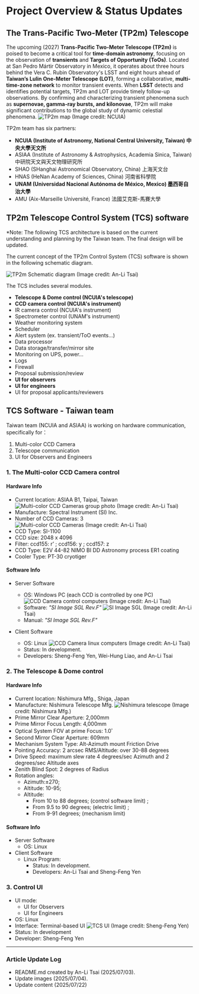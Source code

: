 # Project Overview & Status Updates
## The Trans-Pacific Two-Meter (TP2m) Telescope

The upcoming (2027) **Trans-Pacific Two-Meter Telescope (TP2m)** is poised to become a critical tool for **time-domain astronomy**, focusing on the observation of **transients** and **Targets of Opportunity (ToOs)**. Located at San Pedro Mártir Observatory in Mexico, it operates about three hours behind the Vera C. Rubin Observatory's LSST and eight hours ahead of **Taiwan’s Lulin One-Meter Telescope (LOT)**, forming a collaborative, **multi-time-zone network** to monitor transient events. When **LSST** detects and identifies potential targets, TP2m and LOT provide timely follow-up observations. By confirming and characterizing transient phenomena such as **supernovae, gamma-ray bursts, and kilonovae**, TP2m will make significant contributions to the global study of dynamic celestial phenomena. 
![TP2m map](./img/tp2m_map.png)
(Image credit: NCUIA)

TP2m team has six partners:
- **NCUIA (Institute of Astronomy, National Central University, Taiwan) 中央大學天文所**
- ASIAA (Institute of Astronomy & Astrophysics, Academia Sinica, Taiwan) 中研院天文與天文物理研究所
- SHAO (SHanghai Astronomical Observatory, China) 上海天文台
- HNAS (HeNan Academy of Sciences, China) 河南省科學院
- **UNAM (Universidad Nacional Autónoma de México, Mexico) 墨西哥自治大學**
- AMU (Aix-Marseille Université, France) 法國艾克斯-馬賽大學

## TP2m Telescope Control System (TCS) software
*Note: The following TCS architecture is based on the current understanding and planning by the Taiwan team. The final design will be updated.

The current concept of the TP2m Control System (TCS) software is shown in the following schematic diagram.

![TP2m Schematic diagram](./img/TP2m_schematic_diagram_20250703.png)
(Image credit: An-Li Tsai)

The TCS includes several modules.
- **Telescope & Dome control (NCUIA's telescope)**
- **CCD camera control (NCUIA's instrument)**
- IR camera control (NCUIA's instrument)
- Spectrometer control (UNAM's instrument)
- Weather monitoring system
- Scheduler
- Alert system (ex. transient/ToO events…)
- Data processor
- Data storage/transfer/mirror site
- Monitoring on UPS, power... 
- Logs
- Firewall
- Proposal submission/review
- **UI for observers**
- **UI for engineers**
- UI for proposal applicants/reviewers 

## TCS Software - Taiwan team
Taiwan team (NCUIA and ASIAA) is working on hardware communication, specifically for：
1. Multi-color CCD Camera 
2. Telescope communication 
3. UI for Observers and Engineers

### 1. The Multi-color CCD Camera control
#### Hardware Info
- Current location: ASIAA B1, Taipai, Taiwan  
  ![Multi-color CCD Cameras group photo](./img/P_20250227_154821.jpg)
  (Image credit: An-Li Tsai)
- Manufacture: Spectral Instrument (SI) Inc.
- Number of CCD Cameras: 3  
  ![Multi-color CCD Cameras](./img/P_20250310_165826.jpg)
  (Image credit: An-Li Tsai)
- CCD Type: SI-1100
- CCD size: 2048 x 4096
- Filter: ccd155: r’ ; ccd156: y ; ccd157: z
- CCD Type: E2V 44-82 NIMO BI DD Astronomy process ER1 coating
- Cooler Type: PT-30 cryotiger  

#### Software Info
- Server Software
    - OS: Windows PC (each CCD is controlled by one PC)
    ![CCD Camera control computers](./img/P_20250310_170055.jpg)
    (Image credit: An-Li Tsai)
    - Software: *"SI Image SGL Rev.F"*
    ![SI Image SGL](./img/2mT-camera_py_5300.png)
    (Image credit: An-Li Tsai)
    - Manual: *"SI Image SGL Rev.F"*

- Client Software
    - OS: Linux
    ![CCD Camera linux computers](./img/P_20250321_154531.jpg)
    (Image credit: An-Li Tsai)
    - Status: In development.
    - Developers: Sheng-Feng Yen, Wei-Hung Liao, and An-Li Tsai


### 2. The Telescope & Dome control
#### Hardware Info
- Current location: Nishimura Mfg., Shiga, Japan
- Manufacture: Nishimura Telescope Mfg.
    ![Nishimura telescope](./img/PXL_20230531_064132563.PANO_-2.jpg)
    (Image credit: Nishimura Mfg.)
- Prime Mirror Clear Aperture: 2,000mm
- Prime Mirror Focus Length: 4,000mm
- Optical System  FOV at prime Focus: 1.0゜
- Second Mirror Clear Aperture: 609mm
- Mechanism System Type: Alt-Azimuth mount Friction Drive
- Pointing Accuracy: 2 arcsec RMS/Altitude: over 30-88 degrees
- Drive Speed: maximum slew rate 4 degrees/sec Azimuth and 2 degrees/sec Altitude axes
- Zenith Blind Spot: 2 degrees of Radius
- Rotation angles: 
    - Azimuth:±270; 
    - Altitude: 10-95; 
    - Altitude: 
        - From 10 to 88 degrees; (control software limit) ; 
        - From 9.5 to 90 degrees; (electric limit) ;
        - From 9-91 degrees; (mechanism limit)
#### Software Info
- Server Software
    - OS: Linux
 - Client Software
    - Linux Program: 
        - Status: In development.
        - Developers: An-Li Tsai and Sheng-Feng Yen

### 3. Control UI
- UI mode: 
    - UI for Observers
    - UI for Engineers
- OS: Linux
- Interface: Terminal-based UI
    ![TCS UI](./img/sfyen_tp2m_20250623_p5.png)
    (Image credit: Sheng-Feng Yen)
- Status: In development
- Developer: Sheng-Feng Yen

---

### Article Update Log
- README.md created by An-Li Tsai (2025/07/03).
- Update images (2025/07/04).
- Update content (2025/07/22)
